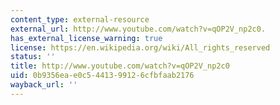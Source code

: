 ```yaml
---
content_type: external-resource
external_url: http://www.youtube.com/watch?v=qOP2V_np2c0.
has_external_license_warning: true
license: https://en.wikipedia.org/wiki/All_rights_reserved
status: ''
title: http://www.youtube.com/watch?v=qOP2V_np2c0
uid: 0b9356ea-e0c5-4413-9912-6cfbfaab2176
wayback_url: ''
---
```

